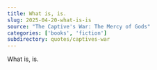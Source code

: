 ```yaml
---
title: What is, is.
slug: 2025-04-20-what-is-is
source: "The Captive's War: The Mercy of Gods"
categories: ['books', 'fiction']
subdirectory: quotes/captives-war
---
```


What is, is.
